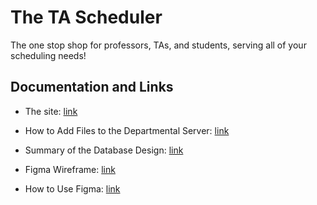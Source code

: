# The TA Scheduler

The one stop shop for professors, TAs, and students, serving all of your scheduling needs!

## Documentation and Links

-   The site: [link](https://www-student.cse.buffalo.edu/CSE442-542/2023-Spring/cse-442p/project_s23-tada-1/)
-   How to Add Files to the Departmental Server: [link](https://docs.google.com/document/d/1oGgJVLqWFKDjDrc63p3Mi5M2FVJJ5rOTx0jgYGiQRPI/edit?usp=sharing)
-   Summary of the Database Design: [link](https://docs.google.com/document/d/19mrdSY51ohUKYxMDPD5-Cy4DwGiIqk96MtROrRxkPUI/edit?usp=sharing)

-   Figma Wireframe: [link](https://www.figma.com/file/8OFFtht0uZ5PskfMPtalfG/CSE442-TADA-FigmaFile?node-id=0%3A1&t=LZS53Hqo0ixBmclt-1)
-   How to Use Figma: [link](https://docs.google.com/document/d/1EnX3DEN8PbpazkRa8YDx8J1a7bYPyorAw8GZLyZNhCw/edit?usp=sharing)
